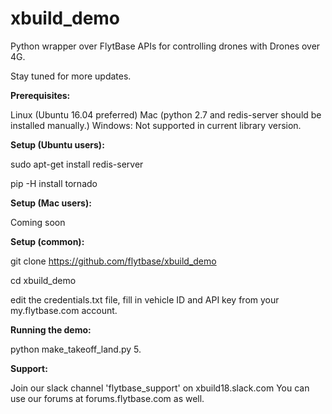 # xbuild_demo
Python wrapper over FlytBase APIs for controlling drones with Drones over 4G.

Stay tuned for more updates.


**Prerequisites:**

Linux (Ubuntu 16.04 preferred)
Mac (python 2.7 and redis-server should be installed manually.)
Windows: Not supported in current library version.


**Setup (Ubuntu users):**

sudo apt-get install redis-server

pip -H install tornado


**Setup (Mac users):**

Coming soon


**Setup (common):**

git clone https://github.com/flytbase/xbuild_demo

cd xbuild_demo

edit the credentials.txt file, fill in vehicle ID and API key from your my.flytbase.com account.


**Running the demo:**

python make_takeoff_land.py 5.


**Support:**

Join our slack channel 'flytbase_support' on xbuild18.slack.com
You can use our forums at forums.flytbase.com as well.
